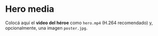 # Hero media
Colocá aquí el **video del héroe** como `hero.mp4` (H.264 recomendado) y, opcionalmente, una imagen `poster.jpg`.